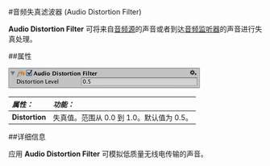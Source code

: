 #音频失真滤波器 (Audio Distortion Filter)



__Audio Distortion Filter__ 可将来自[音频源](class-AudioSource.html)的声音或者到达[音频监听器](class-AudioListener.html)的声音进行失真处理。



##属性

![](../uploads/Main/AudioDistortionFilter.png) 


|**_属性：_** |**_功能：_** |
|:---|:---|
|__Distortion__ |失真值。范围从 0.0 到 1.0。默认值为 0.5。|


##详细信息

应用 __Audio Distortion Filter__ 可模拟低质量无线电传输的声音。
